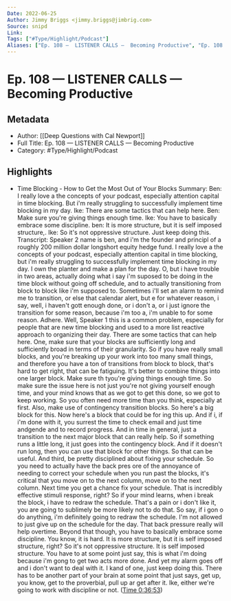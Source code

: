 ```yaml
---
Date: 2022-06-25
Author: Jimmy Briggs <jimmy.briggs@jimbrig.com>
Source: snipd
Link: 
Tags: ["#Type/Highlight/Podcast"]
Aliases: ["Ep. 108 —  LISTENER CALLS —  Becoming Productive", "Ep. 108 —  LISTENER CALLS —  Becoming Productive"]
---
```

# Ep. 108 —  LISTENER CALLS —  Becoming Productive

## Metadata
- Author: [[Deep Questions with Cal Newport]]
- Full Title: Ep. 108 —  LISTENER CALLS —  Becoming Productive
- Category: #Type/Highlight/Podcast

## Highlights
- Time Blocking - How to Get the Most Out of Your Blocks
  Summary:
  Ben: I really love a the concepts of your podcast, especially attention capital in time blocking. But i'm really struggling to successfully implement time blocking in my day. Ike: There are some tactics that can help here. Ben: Make sure you're giving things enough time. Ike: You have to basically embrace some discipline. ben: It is more structure, but it is self imposed structure,. Ike: So it's not oppressive structure. Just keep doing this.
  Transcript:
  Speaker 2
  name is ben, and i'm the founder and principl of a roughly 200 million dollar longshort equity hedge fund. I really love a the concepts of your podcast, especially attention capital in time blocking, but i'm really struggling to successfully implement time blocking in my day. I own the planter and make a plan for the day. O, but i have trouble in two areas, actually doing what i say i'm suposed to be doing in the time block without going off schedule, and to actually transitioning from block to block like i'm supposed to. Sometimes i'll set an alarm to remind me to transition, or else that calendar alert, but e for whatever reason, i say, well, i haven't gott enough done, or i don't a, or i just ignore the transition for some reason, because i'm too a, i'm unable to for some reason. Adhere. Well,
  Speaker 1
  this is a common problem, especially for people that are new time blocking and used to a more list reactive approach to organizing their day. There are some tactics that can help here. One, make sure that your blocks are sufficiently long and sufficiently broad in terms of their granularity. So if you have really small blocks, and you're breaking up your work into too many small things, and therefore you have a ton of transitions from block to block, that's hard to get right, that can be fatiguing. It's better to combine things into one larger block. Make sure th tyou're giving things enough time. So make sure the issue here is not just you're not giving yourself enough time, and your mind knows that as we got to get this done, so we got to keep working. So you often need more time than you think, especially at first. Also, make use of contingency transition blocks. So here's a big block for this. Now here's a block that could be for ing this up. And if i, if i'm done with it, you surrest the time to check email and just time andgende and to record progress. And in time in general, just a transition to the next major block that can really help. So if something runs a little long, it just goes into the contingency block. And if it doesn't run long, then you can use that block for other things. So that can be useful. And third, be pretty disciplined about fixing your schedule. So you need to actually have the back pres ore of the annoyance of needing to correct your schedule when you run past the blocks, it's critical that you move on to the next column, move on to the next column. Next time you get a chance fix your schedule. That is incredibly effective stimuli response, right? So if your mind learns, when i break the block, i have to redraw the schedule. That's a pain or i don't like it, you are going to sublimely be more likely not to do that. So say, if i gon o do anything, i'm definitely going to redraw the schedule. I'm not allowed to just give up on the schedule for the day. That back pressure really will help overtime. Beyond that though, you have to basically embrace some discipline. You know, it is hard. It is more structure, but it is self imposed structure, right? So it's not oppressive structure. It is self imposed structure. You have to at some point just say, this is what i'm doing because i'm gong to get two acts more done. And yet my alarm goes off and i don't want to deal with it. I kand of one, just keep doing this. There has to be another part of your brain at some point that just says, get up, you know, get to the proverbial, pull up ar get after it. Ike, either we're going to work with discipline or not. ([Time 0:36:53](https://share.snipd.com/snip/52b7ee9c-e4b8-4c43-8884-ffa1891c59a5))
